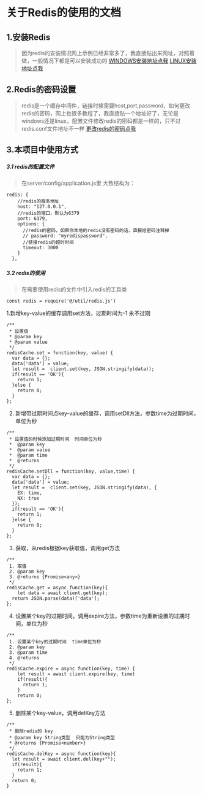 # 关于Redis的使用的文档

## 1.安装Redis

> 因为redis的安装情况网上示例已经非常多了，我直接贴出来网址，对照着做，一般情况下都是可以安装成功的
> [WINDOWS安装地址点我](https://blog.csdn.net/qq_41521682/article/details/122788722)
>[LINUX安装地址点我](https://blog.csdn.net/m0_67265654/article/details/123653172)

## 2.Redis的密码设置

> redis是一个缓存中间件，链接时候需要host,port,password，如何更改redis的密码，网上也很多教程了，我直接贴一个地址好了，无论是windows还是linux，配置文件修改redis的密码都是一样的，只不过redis.conf文件地址不一样
> [更改redis的密码点我](https://blog.csdn.net/weixin_33550394/article/details/119556868)

## 3.本项目中使用方式

##### 3.1 redis的配置文件
>在server/config/application.js里
大致结构为：

```
redis: {
	//redis的服务地址
    host: "127.0.0.1",
    //redis的端口，默认为6379
    port: 6379,
    options: {
      //redis的密码，如果你本地的redis没有密码的话，直接给密码注释掉
      // password: "myredispassword",
      //链接redis的超时时间
      timeout: 3000
    }
  },
```

##### 3.2 redis的使用

>在需要使用redis的文件中引入redis的工具类

```
const redis = require('@/util/redis.js')
```

1.新增key-value的缓存调用set方法，过期时间为-1 永不过期

```
/**
 * 设置值
 * @param key
 * @param value
 */
redisCache.set = function(key, value) {
  var data = {};
  data['data'] = value;
  let result =  client.set(key, JSON.stringify(data));
  if(result == 'OK'){
    return 1;
  }else {
    return 0;
  }
};
```



2. 新增带过期时间点key-value的缓存，调用setDll方法，参数time为过期时间，单位为秒

```
/**
 * 设置值的时候添加过期时间  时间单位为秒
 *  @param key
 *  @param value
 *  @param time
 *  @returns 
 */
redisCache.setDll = function(key, value,time) {
  var data = {};
  data['data'] = value;
  let result =  client.set(key, JSON.stringify(data), {
    EX: time,
    NX: true
  });
  if(result == 'OK'){
    return 1;
  }else {
    return 0;
  }
};
```
3. 获取，从redis根据key获取值，调用get方法

```
/**
 1. 取值
 2. @param key
 3. @returns {Promise<any>}
 */
redisCache.get = async function(key){
    let data = await client.get(key);
  return JSON.parse(data)['data'];
};
```
4. 设置某个key的过期时间，调用expire方法，参数time为重新设置的过期时间，单位为秒

```
/**
 1. 设置某个key的过期时间  time单位为秒
 2. @param key
 3. @param time
 4. @returns 
 */
redisCache.expire = async function(key, time) {
    let result = await client.expire(key, time)
    if(result){
      return 1;
    }
    return 0;
};
```
5. 删除某个key-value，调用delKey方法

```
/**
 * 删除redis的 key
 * @param key String类型  只能为String类型
 * @returns {Promise<number>}
 */
redisCache.delKey = async function(key){
  let result = await client.del(key+"");
  if(result){
    return 1;
  }
  return 0;
}
```



